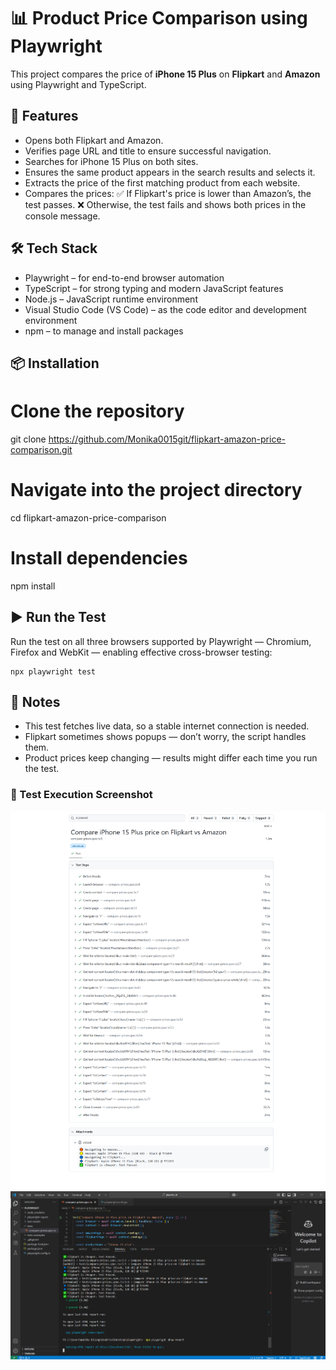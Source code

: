 # 📊 Product Price Comparison using Playwright

This project compares the price of **iPhone 15 Plus** on **Flipkart** and **Amazon** using Playwright and TypeScript.

## 🚀 Features

- Opens both Flipkart and Amazon.
- Verifies page URL and title to ensure successful navigation.
- Searches for iPhone 15 Plus on both sites.
- Ensures the same product appears in the search results and selects it.
- Extracts the price of the first matching product from each website.
- Compares the prices:
        ✅ If Flipkart's price is lower than Amazon’s, the test passes.
        ❌ Otherwise, the test fails and shows both prices in the console message.

## 🛠️ Tech Stack

- Playwright – for end-to-end browser automation
- TypeScript – for strong typing and modern JavaScript features
- Node.js – JavaScript runtime environment
- Visual Studio Code (VS Code) – as the code editor and development environment
- npm – to manage and install packages


## 📦 Installation

# Clone the repository
git clone https://github.com/Monika0015git/flipkart-amazon-price-comparison.git
# Navigate into the project directory
cd flipkart-amazon-price-comparison
# Install dependencies
npm install

## ▶️ Run the Test

Run the test on all three browsers supported by Playwright — Chromium, Firefox and WebKit — enabling effective cross-browser testing:

    npx playwright test


## 📝 Notes

- This test fetches live data, so a stable internet connection is needed.
- Flipkart sometimes shows popups — don’t worry, the script handles them.
- Product prices keep changing — results might differ each time you run the test.

### 📸 Test Execution Screenshot
![image alt](https://github.com/Monika0015git/flipkart-amazon-price-comparison/blob/4130cf6114a4c062a5e3e5ba0a520366727be99e/Playwright%20test%20result.png)
![image alt](https://github.com/Monika0015git/flipkart-amazon-price-comparison/blob/74abe8cc73eb00c74957896d0b7fa3f2819ea0b5/VS-Code%20Console%20Output.PNG)
